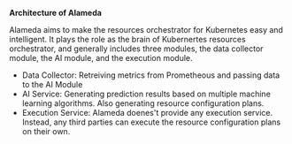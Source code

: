 **Architecture of Alameda**

Alameda aims to make the resources orchestrator for Kubernetes easy and intelligent. It plays the role as the brain of Kubernertes resources orchestrator, and generally includes three modules, the data collector module, the AI module, and the execution module. 

* Data Collector: Retreiving metrics from Prometheous and passing data to the AI Module
* AI Service: Generating prediction results based on multiple machine learning algorithms. Also generating resource configuration plans.
* Execution Service: Alameda doenes't provide any execution service. Instead, any third parties can execute the resource configuration plans on their own.

